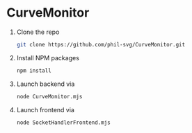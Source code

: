 # CurveMonitor

1. Clone the repo
   ```sh
   git clone https://github.com/phil-svg/CurveMonitor.git
   ```
2. Install NPM packages
   ```sh
   npm install
   ```
3. Launch backend via
   ```sh
   node CurveMonitor.mjs
   ```
4. Launch frontend via
   ```sh
   node SocketHandlerFrontend.mjs
   ```
